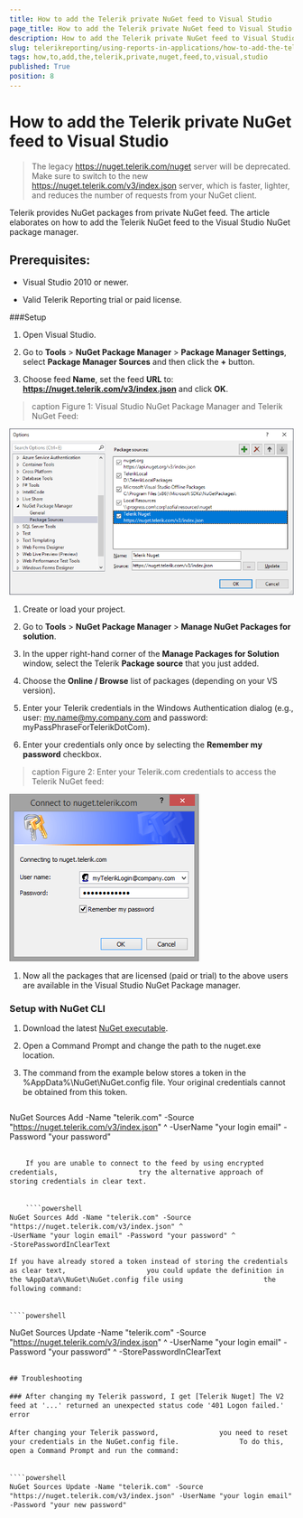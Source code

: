 ```yaml
---
title: How to add the Telerik private NuGet feed to Visual Studio
page_title: How to add the Telerik private NuGet feed to Visual Studio | for Telerik Reporting Documentation
description: How to add the Telerik private NuGet feed to Visual Studio
slug: telerikreporting/using-reports-in-applications/how-to-add-the-telerik-private-nuget-feed-to-visual-studio
tags: how,to,add,the,telerik,private,nuget,feed,to,visual,studio
published: True
position: 8
---
```


# How to add the Telerik private NuGet feed to Visual Studio



> The legacy https://nuget.telerik.com/nuget server will be deprecated. Make sure to switch to the new            https://nuget.telerik.com/v3/index.json server, which is faster, lighter, and reduces the number of requests from your NuGet client.         

Telerik provides NuGet packages from private NuGet feed.          The article elaborates on how to add the Telerik NuGet feed to the Visual Studio NuGet package manager.        

## Prerequisites:

* Visual Studio 2010 or newer.

* Valid Telerik Reporting trial or paid license.

###Setup

1. Open Visual Studio.             

1. Go to __Tools__  > __NuGet Package Manager__  > __Package Manager Settings__, select __Package Manager Sources__  and then click the __+__  button.             

1. Choose feed __Name__, set the feed __URL__  to: __https://nuget.telerik.com/v3/index.json__  and click __OK__.             
>caption Figure 1: Visual Studio NuGet Package Manager and Telerik NuGet Feed:

  

  ![nuged feed](images/nuged-feed-in-npm.png)

1. Create or load your project.             

1. Go to __Tools__  > __NuGet Package Manager__  > __Manage NuGet Packages for solution__.             

1. In the upper right-hand corner of the __Manage Packages for Solution__  window, select the Telerik __Package source__  that you just added.             

1. Choose the __Online / Browse__  list of packages (depending on your VS version).             

1. Enter your Telerik credentials in the Windows Authentication dialog (e.g., user: my.name@my.company.com and password: myPassPhraseForTelerikDotCom).             

1. Enter your credentials only once by selecting the __Remember my password__  checkbox.             
>caption Figure 2: Enter your Telerik.com credentials to access the Telerik NuGet feed:

  

  ![nuget Wcredentials](images/nuget-credentials.png)

1. Now all the packages that are licensed (paid or trial) to the above users are available in the Visual Studio NuGet Package manager.             

###            Setup with NuGet CLI
          

1. Download the latest                    [NuGet executable](https://dist.nuget.org/win-x86-commandline/latest/nuget.exe).                 

1. Open a Command Prompt and change the path to the nuget.exe location.                 

1. The command from the example below stores a token in the                   %AppData%\NuGet\NuGet.config file. Your original credentials cannot be                    obtained from this token.                 

    
    ````powershell
NuGet Sources Add -Name "telerik.com" -Source "https://nuget.telerik.com/v3/index.json" ^
-UserName "your login email" -Password "your password"
````

    If you are unable to connect to the feed by using encrypted credentials,                    try the alternative approach of storing credentials in clear text.                 

    
    ````powershell
NuGet Sources Add -Name "telerik.com" -Source "https://nuget.telerik.com/v3/index.json" ^
-UserName "your login email" -Password "your password" ^
-StorePasswordInClearText
````

    If you have already stored a token instead of storing the credentials as clear text,                    you could update the definition in the %AppData%\NuGet\NuGet.config file using                    the following command:                 

    
    ````powershell
NuGet Sources Update -Name "telerik.com" -Source "https://nuget.telerik.com/v3/index.json" ^
-UserName "your login email" -Password "your password" ^
-StorePasswordInClearText
````

## Troubleshooting

### After changing my Telerik password, I get [Telerik Nuget] The V2 feed at '...' returned an unexpected status code '401 Logon failed.' error

After changing your Telerik password,               you need to reset your credentials in the NuGet.config file.               To do this, open a Command Prompt and run the command:             

    
````powershell
NuGet Sources Update -Name "telerik.com" -Source "https://nuget.telerik.com/v3/index.json" -UserName "your login email" -Password "your new password"
````


